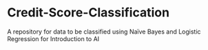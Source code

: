 # Credit-Score-Classification
A repository for data to be classified using Naïve Bayes and Logistic Regression for Introduction to AI
